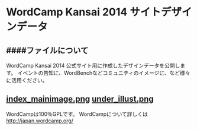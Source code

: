 WordCamp Kansai 2014 サイトデザインデータ
=====
####ファイルについて
---
WordCamp Kansai 2014 公式サイト用に作成したデザインデータを公開します。
イベントの告知に、WordBenchなどコミュニティのイメージに、など様々に活用ください。

[index_mainimage.png](https://github.com/WordCampKansai2014/site-design/blob/master/index_mainimage.png "トップページメインイメージ")
[under_illust.png](https://github.com/WordCampKansai2014/site-design/blob/master/under_illust.png "下層ページイラスト")
---
WordCampは100％GPLです。
WordCampについて詳しくは<http://japan.wordcamp.org/>